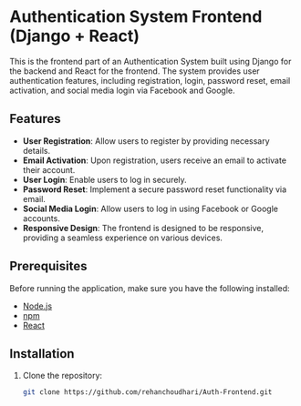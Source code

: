 # Authentication System Frontend (Django + React)

This is the frontend part of an Authentication System built using Django for the backend and React for the frontend. The system provides user authentication features, including registration, login, password reset, email activation, and social media login via Facebook and Google.

## Features

- **User Registration**: Allow users to register by providing necessary details.
- **Email Activation**: Upon registration, users receive an email to activate their account.
- **User Login**: Enable users to log in securely.
- **Password Reset**: Implement a secure password reset functionality via email.
- **Social Media Login**: Allow users to log in using Facebook or Google accounts.
- **Responsive Design**: The frontend is designed to be responsive, providing a seamless experience on various devices.

## Prerequisites

Before running the application, make sure you have the following installed:

- [Node.js](https://nodejs.org/)
- [npm](https://www.npmjs.com/)
- [React](https://reactjs.org/)

## Installation

1. Clone the repository:

   ```bash
   git clone https://github.com/rehanchoudhari/Auth-Frontend.git

